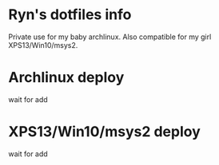 # Ryn's dotfiles info
Private use for my baby archlinux.
Also compatible for my girl XPS13/Win10/msys2.

# Archlinux deploy
wait for add

# XPS13/Win10/msys2 deploy
wait for add
